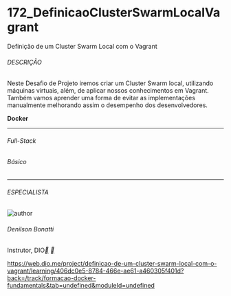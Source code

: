 # 172_DefinicaoClusterSwarmLocalVagrant
Definição de um Cluster Swarm Local com o Vagrant



###### DESCRIÇÃO

Neste Desafio de Projeto iremos criar um Cluster Swarm local, utilizando máquinas virtuais, além, de aplicar nossos conhecimentos em Vagrant. Também vamos aprender uma forma de evitar as implementações manualmente melhorando assim o desempenho dos desenvolvedores.

**Docker**

------

###### Full-Stack

###### Básico

------

###### ESPECIALISTA

![author](https://hermes.digitalinnovation.one/users/author/photos/06d27a77-5a11-48fb-9c16-e0c692091bd9.png)

###### Denilson Bonatti

Instrutor, DIO[**](https://www.linkedin.com/in/denilson-bonatti-54a14529/) [**](https://github.com/denilsonbonatti)



https://web.dio.me/project/definicao-de-um-cluster-swarm-local-com-o-vagrant/learning/406dc0e5-8784-466e-ae61-a460305f401d?back=/track/formacao-docker-fundamentals&tab=undefined&moduleId=undefined



